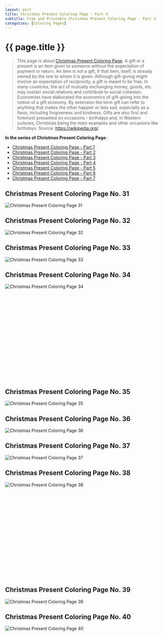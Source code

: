 ```yaml
---
layout: post
title: Christmas Present Coloring Page - Part 4
subtitle: Free and Printable Christmas Present Coloring Page - Part 4
categoties: [Coloring Pages]
---
```

{{ page.title }}
================
> This page is about [Christmas Present Coloring Page](https://freecoloringpages.github.io/). A gift or a present is an item given to someone without the expectation of payment or return. An item is not a gift, if that item, itself, is already owned by the one to whom it is given. Although gift-giving might involve an expectation of reciprocity, a gift is meant to be free. In many countries, the act of mutually exchanging money, goods, etc. may sustain social relations and contribute to social cohesion. Economists have elaborated the economics of gift-giving into the notion of a gift economy. By extension the term gift can refer to anything that makes the other happier or less sad, especially as a favor, including forgiveness and kindness. Gifts are also first and foremost presented on occasions - birthdays and, in Western cultures, Christmas being the main examples and other occasions like birthdays. Source: https://wikipedia.org/

**In the series of Christmas Present Coloring Page:**

* [Christmas Present Coloring Page - Part 1](https://freecoloringpages.github.io/2017/11/21/Christmas-Present-Coloring-Page-part-1.html)
* [Christmas Present Coloring Page - Part 2](https://freecoloringpages.github.io/2017/11/21/Christmas-Present-Coloring-Page-part-2.html)
* [Christmas Present Coloring Page - Part 3](https://freecoloringpages.github.io/2017/11/21/Christmas-Present-Coloring-Page-part-3.html)
* [Christmas Present Coloring Page - Part 4](https://freecoloringpages.github.io/2017/11/21/Christmas-Present-Coloring-Page-part-4.html)
* [Christmas Present Coloring Page - Part 5](https://freecoloringpages.github.io/2017/11/21/Christmas-Present-Coloring-Page-part-5.html)
* [Christmas Present Coloring Page - Part 6](https://freecoloringpages.github.io/2017/11/21/Christmas-Present-Coloring-Page-part-6.html)
* [Christmas Present Coloring Page - Part 7](https://freecoloringpages.github.io/2017/11/21/Christmas-Present-Coloring-Page-part-7.html)

## Christmas Present Coloring Page No. 31
![Christmas Present Coloring Page 31](https://freecoloringpages.github.io/img/Christmas-Present-Coloring-Page%20(31).jpg "Christmas Present Coloring Page 31")

## Christmas Present Coloring Page No. 32
![Christmas Present Coloring Page 32](https://freecoloringpages.github.io/img/Christmas-Present-Coloring-Page%20(32).jpg "Christmas Present Coloring Page 32")

## Christmas Present Coloring Page No. 33
![Christmas Present Coloring Page 33](https://freecoloringpages.github.io/img/Christmas-Present-Coloring-Page%20(33).jpg "Christmas Present Coloring Page 33")

## Christmas Present Coloring Page No. 34
![Christmas Present Coloring Page 34](https://freecoloringpages.github.io/img/Christmas-Present-Coloring-Page%20(34).jpg "Christmas Present Coloring Page 34")

<script async src="//pagead2.googlesyndication.com/pagead/js/adsbygoogle.js"></script><!-- Texxtonly --><ins class="adsbygoogle" style="display:inline-block;width:336px;height:280px" data-ad-client="ca-pub-6753140515841889" data-ad-slot="3207852233"></ins><script>(adsbygoogle = window.adsbygoogle || []).push({}); </script>

## Christmas Present Coloring Page No. 35
![Christmas Present Coloring Page 35](https://freecoloringpages.github.io/img/Christmas-Present-Coloring-Page%20(35).jpg "Christmas Present Coloring Page 35")

## Christmas Present Coloring Page No. 36
![Christmas Present Coloring Page 36](https://freecoloringpages.github.io/img/Christmas-Present-Coloring-Page%20(36).jpg "Christmas Present Coloring Page 36")

## Christmas Present Coloring Page No. 37
![Christmas Present Coloring Page 37](https://freecoloringpages.github.io/img/Christmas-Present-Coloring-Page%20(37).jpg "Christmas Present Coloring Page 37")

## Christmas Present Coloring Page No. 38
![Christmas Present Coloring Page 38](https://freecoloringpages.github.io/img/Christmas-Present-Coloring-Page%20(38).jpg "Christmas Present Coloring Page 38")

<script async src="//pagead2.googlesyndication.com/pagead/js/adsbygoogle.js"></script><!-- Texxtonly --><ins class="adsbygoogle" style="display:inline-block;width:336px;height:280px" data-ad-client="ca-pub-6753140515841889" data-ad-slot="3207852233"></ins><script>(adsbygoogle = window.adsbygoogle || []).push({}); </script>

## Christmas Present Coloring Page No. 39
![Christmas Present Coloring Page 39](https://freecoloringpages.github.io/img/Christmas-Present-Coloring-Page%20(39).jpg "Christmas Present Coloring Page 39")

## Christmas Present Coloring Page No. 40
![Christmas Present Coloring Page 40](https://freecoloringpages.github.io/img/Christmas-Present-Coloring-Page%20(40).jpg "Christmas Present Coloring Page 40")

